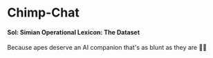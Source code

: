 # Chimp-Chat
#### Sol: Simian Operational Lexicon: The Dataset  

Because apes deserve an AI companion that's as blunt as they are 🤖🐒
